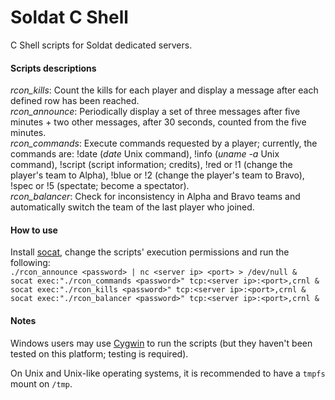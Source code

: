 # Soldat C Shell
C Shell scripts for Soldat dedicated servers.

#### Scripts descriptions
*rcon_kills*: Count the kills for each player and display a message after each defined row has been reached.\
*rcon_announce*: Periodically display a set of three messages after five minutes + two other messages, after 30 seconds, counted from the five minutes.\
*rcon_commands*: Execute commands requested by a player; currently, the commands are: !date (*date* Unix command), !info (*uname -a* Unix command), !script (script information; credits), !red or !1 (change the player's team to Alpha), !blue or !2 (change the player's team to Bravo), !spec or !5 (spectate; become a spectator).\
*rcon_balancer*: Check for inconsistency in Alpha and Bravo teams and automatically switch the team of the last player who joined.

#### How to use
Install [socat](http://www.dest-unreach.org/socat), change the scripts' execution permissions and run the following:\
`./rcon_announce <password> | nc <server ip> <port> > /dev/null &`\
`socat exec:"./rcon_commands <password>" tcp:<server ip>:<port>,crnl &`\
`socat exec:"./rcon_kills <password>" tcp:<server ip>:<port>,crnl &`\
`socat exec:"./rcon_balancer <password>" tcp:<server ip>:<port>,crnl &`

#### Notes
Windows users may use [Cygwin](https://cygwin.com) to run the scripts (but they haven't been tested on this platform; testing is required).

On Unix and Unix-like operating systems, it is recommended to have a `tmpfs` mount on `/tmp`.
